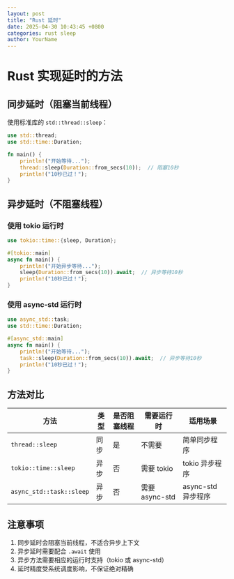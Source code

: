 ```yaml
---
layout: post
title: "Rust 延时"
date: 2025-04-30 10:43:45 +0800
categories: rust sleep 
author: YourName
---
```


# Rust 实现延时的方法

## 同步延时（阻塞当前线程）

使用标准库的 `std::thread::sleep`：

```rust
use std::thread;
use std::time::Duration;

fn main() {
    println!("开始等待...");
    thread::sleep(Duration::from_secs(10));  // 阻塞10秒
    println!("10秒已过！");
}
```

## 异步延时（不阻塞线程）

### 使用 tokio 运行时

```rust
use tokio::time::{sleep, Duration};

#[tokio::main]
async fn main() {
    println!("开始异步等待...");
    sleep(Duration::from_secs(10)).await;  // 异步等待10秒
    println!("10秒已过！");
}
```

### 使用 async-std 运行时

```rust
use async_std::task;
use std::time::Duration;

#[async_std::main]
async fn main() {
    println!("开始等待...");
    task::sleep(Duration::from_secs(10)).await;  // 异步等待10秒
    println!("10秒已过！");
}
```

## 方法对比

| 方法 | 类型 | 是否阻塞线程 | 需要运行时 | 适用场景 |
|------|------|------------|-----------|----------|
| `thread::sleep` | 同步 | 是 | 不需要 | 简单同步程序 |
| `tokio::time::sleep` | 异步 | 否 | 需要 tokio | tokio 异步程序 |
| `async_std::task::sleep` | 异步 | 否 | 需要 async-std | async-std 异步程序 |

## 注意事项

1. 同步延时会阻塞当前线程，不适合异步上下文
2. 异步延时需要配合 `.await` 使用
3. 异步方法需要相应的运行时支持（tokio 或 async-std）
4. 延时精度受系统调度影响，不保证绝对精确